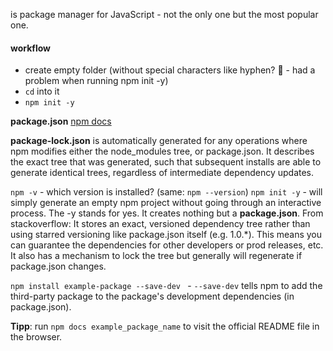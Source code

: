 is package manager for JavaScript - not the only one but the most popular one.


#### workflow
- create empty folder 
  (without special characters like hyphen? 🤔 - had a problem when running npm init -y)
- `cd` into it
- `npm init -y`

**package.json** [npm docs](https://docs.npmjs.com/cli/v6/configuring-npm/package-json)

**package-lock.json** is automatically generated for any operations where npm modifies either the node_modules tree, or package.json. It describes the exact tree that was generated, such that subsequent installs are able to generate identical trees, regardless of intermediate dependency updates.

`npm -v` - which version is installed?  (same: `npm --version`)
`npm init -y` - will simply generate an empty npm project without going through an interactive process. The -y stands for yes. It creates nothing but a **package.json**.
From stackoverflow: It stores an exact, versioned dependency tree rather than using starred versioning like package.json itself (e.g. 1.0.*). This means you can guarantee the dependencies for other developers or prod releases, etc. It also has a mechanism to lock the tree but generally will regenerate if package.json changes.

`npm install example-package --save-dev ` - `--save-dev` tells npm to add the third-party package to the package's development dependencies (in package.json).

**Tipp**: run `npm docs example_package_name` to visit the official README file in the browser.

